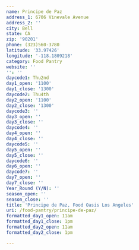```yaml
---
name: Principe de Paz
address_1: 6706 Vinevale Avenue
address_2: ''
city: Bell
state: CA
zip: '90201'
phone: (323)560-3780
latitude: '33.97426'
longitude: '-118.1809218'
category: Food Pantry
website: ''
'': ''
daycode1: Thu2nd
day1_open: '1100'
day1_close: '1300'
daycode2: Thu4th
day2_open: '1100'
day2_close: '1300'
daycode3: ''
day3_open: ''
day3_close: ''
daycode4: ''
day4_open: ''
day4_close: ''
daycode5: ''
day5_open: ''
day5_close: ''
daycode6: ''
day6_open: ''
daycode7: ''
day7_open: ''
day7_close: ''
Year_Round (Y/N): ''
season_open: ''
season_close: ''
title: 'Principe de Paz, Food Oasis Los Angeles'
uri: /food-pantry/principe-de-paz/
formatted_day1_open: 11am
formatted_day1_close: 1pm
formatted_day2_open: 11am
formatted_day2_close: 1pm

---
```


